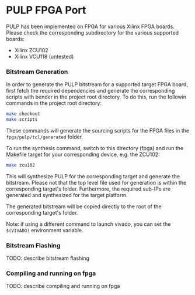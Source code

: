 # PULP FPGA Port

PULP has been implemented on FPGA for various Xilinx FPGA boards. Please check the corresponding
subdirectory for the various supported boards:

* Xilinx ZCU102
* Xilinx VCU118 (untested)

### Bitstream Generation
In order to generate the PULP bitstream for a supported target FPGA board, first fetch the required
dependencies and generate the corresponding scripts with bender in the project root directory. To
do this, run the followin commands in the project root directory:

```bash
make checkout
make scripts
```

These commands will generate the sourcing scripts for the FPGA files in the
`fpga/pulp/tcl/generated` folder. 

To run the synthesis command, switch to this directory (fpga) and run the Makefile target for your
corresponding device, e.g. the ZCU102:

```bash
make zcu102
```

This will synthesize PULP for the corresponding target and generate the bitstream. Please not that
the top level file used for generation is within the corresponding target's folder. Furthermore,
the required sub-IPs are generated and synthesized for the target platform. 

The generated bitstream will be copied directly to the root of the corresponding target's folder.

Note: if using a different command to launch vivado, you can set the `$(VIVADO)` environment variable.

### Bitstream Flashing

TODO: describe bitstream flashing

### Compiling and running on fpga

TODO: describe compiling and running on fpga




